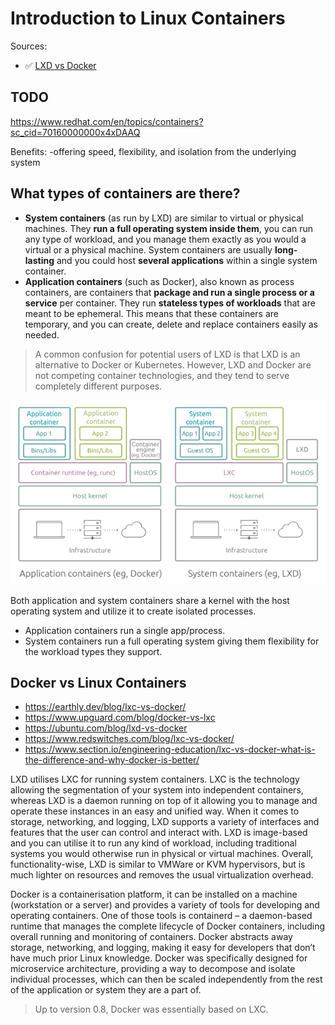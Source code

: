 # Introduction to Linux Containers

Sources:
- ✅ [LXD vs Docker](https://ubuntu.com/blog/lxd-vs-docker)


## TODO
https://www.redhat.com/en/topics/containers?sc_cid=70160000000x4xDAAQ


Benefits:
-offering speed, flexibility, and isolation from the underlying system


## What types of containers are there?
- **System containers** (as run by LXD) are similar to virtual or physical machines. They **run a full operating system inside them**, you can run any type of workload, and you manage them exactly as you would a virtual or a physical machine. System containers are usually **long-lasting** and you could host **several applications** within a single system container.
- **Application containers** (such as Docker), also known as process containers, are containers that **package and run a single process or a service** per container. They run **stateless types of workloads** that are meant to be ephemeral. This means that these containers are temporary, and you can create, delete and replace containers easily as needed.

> A common confusion for potential users of LXD is that LXD is an alternative to Docker or Kubernetes. However, LXD and Docker are not competing container technologies, and they tend to serve completely different purposes.

![LXD vs Docker](./images/system_vs_app_cont.png)
<!-- Source: https://ubuntu.com/blog/lxd-vs-docker -->

Both application and system containers share a kernel with the host operating system and utilize it to create isolated processes.
- Application containers run a single app/process.
- System containers run a full operating system giving them flexibility for the workload types they support.

## Docker vs Linux Containers
- https://earthly.dev/blog/lxc-vs-docker/
- https://www.upguard.com/blog/docker-vs-lxc
- https://ubuntu.com/blog/lxd-vs-docker
- https://www.redswitches.com/blog/lxc-vs-docker/
- https://www.section.io/engineering-education/lxc-vs-docker-what-is-the-difference-and-why-docker-is-better/

LXD utilises LXC for running system containers. LXC is the technology allowing the segmentation of your system into independent containers, whereas LXD is a daemon running on top of it allowing you to manage and operate these instances in an easy and unified way. When it comes to storage, networking, and logging, LXD supports a variety of interfaces and features that the user can control and interact with. LXD is image-based and you can utilise it to run any kind of workload, including traditional systems you would otherwise run in physical or virtual machines. Overall, functionality-wise, LXD is similar to VMWare or KVM hypervisors, but is much lighter on resources and removes the usual virtualization overhead.

Docker is a containerisation platform, it can be installed on a machine (workstation or a server) and provides a variety of tools for developing and operating containers. One of those tools is containerd – a daemon-based runtime that manages the complete lifecycle of Docker containers, including overall running and monitoring of containers. Docker abstracts away storage, networking, and logging, making it easy for developers that don’t have much prior Linux knowledge. Docker was specifically designed for microservice architecture, providing a way to decompose and isolate individual processes, which can then be scaled independently from the rest of the application or system they are a part of. 

> Up to version 0.8, Docker was essentially based on LXC.
